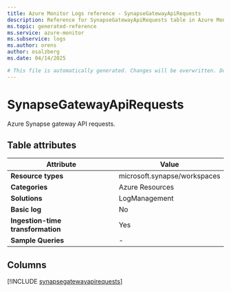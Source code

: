 ```yaml
---
title: Azure Monitor Logs reference - SynapseGatewayApiRequests
description: Reference for SynapseGatewayApiRequests table in Azure Monitor Logs.
ms.topic: generated-reference
ms.service: azure-monitor
ms.subservice: logs
ms.author: orens
author: osalzberg
ms.date: 04/14/2025

# This file is automatically generated. Changes will be overwritten. Do not change this file directly.
---
```


# SynapseGatewayApiRequests

Azure Synapse gateway API requests.


## Table attributes

|Attribute|Value|
|---|---|
|**Resource types**|microsoft.synapse/workspaces|
|**Categories**|Azure Resources|
|**Solutions**| LogManagement|
|**Basic log**|No|
|**Ingestion-time transformation**|Yes|
|**Sample Queries**|-|



## Columns
  
[!INCLUDE [synapsegatewayapirequests](~/reusable-content/ce-skilling/azure/includes/azure-monitor/reference/tables/synapsegatewayapirequests-include.md)]

